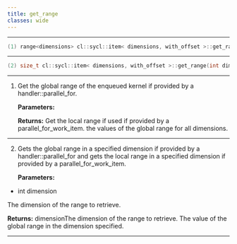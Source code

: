 ```yaml
---
title: get_range
classes: wide
---
```



---

```cpp
(1) range<dimensions> cl::sycl::item< dimensions, with_offset >::get_range() const
```

---

```cpp
(2) size_t cl::sycl::item< dimensions, with_offset >::get_range(int dimension) const
```

---

1. Get the global range of the enqueued kernel if provided by a handler::parallel_for. 

   **Parameters:**

   **Returns:** Get the local range if used if provided by a parallel_for_work_item. the values of the global range for all dimensions. 

---

2. Gets the global range in a specified dimension if provided by a handler::parallel_for and gets the local range in a specified dimension if provided by a parallel_for_work_item. 

   **Parameters:**

  * int dimension

   The dimension of the range to retrieve. 

   **Returns:** dimensionThe dimension of the range to retrieve. The value of the global range in the dimension specified. 

---

